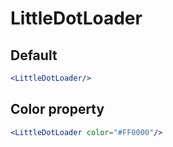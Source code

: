 # LittleDotLoader

## Default

```jsx
<LittleDotLoader/>
```

## Color property

```jsx
<LittleDotLoader color="#FF0000"/>
```


